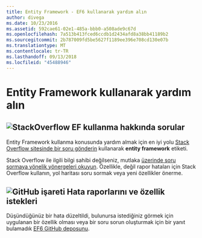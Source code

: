 ```yaml
---
title: Entity Framework - EF6 kullanarak yardım alın
author: divega
ms.date: 10/23/2016
ms.assetid: 592cae61-02e1-485a-bbb0-a508ade9c67d
ms.openlocfilehash: 7a513b413fced6ccdb1d2434afd8a38bb41189b2
ms.sourcegitcommit: 2b787009fd5be5627f1189ee396e708cd130e07b
ms.translationtype: MT
ms.contentlocale: tr-TR
ms.lasthandoff: 09/13/2018
ms.locfileid: "45488946"
---
```

# <a name="get-help-using-entity-framework"></a>Entity Framework kullanarak yardım alın
## <a name="stackoverflowef6mediastackoverflowpng-questions-about-using-ef"></a>![StackOverflow](~/ef6/media/stackoverflow.png) EF kullanma hakkında sorular  

Entity Framework kullanma konusunda yardım almak için en iyi yolu [Stack Overflow sitesinde bir soru gönderin](http://stackoverflow.com/questions/ask) kullanarak **entity framework** etiketi.  

Stack Overflow ile ilgili bilgi sahibi değilseniz, mutlaka [üzerinde soru sormaya yönelik yönergeleri okuyun](http://stackoverflow.com/help/asking). Özellikle, değil rapor hataları için Stack Overflow kullanın, yol haritası soru sormak veya yeni özellikler önerme.  

## <a name="github-markef6mediagithub-mark-32pxpng-bug-reports-and-feature-requests"></a>![GitHub işareti](~/ef6/media/github-mark-32px.png) Hata raporlarını ve özellik istekleri  

Düşündüğünüz bir hata düzeltildi, bulunursa istediğiniz görmek için uygulanan bir özellik olması veya bir soru sorun oluşturmak için bir yanıt bulamadık [EF6 GitHub deposunu](https://github.com/aspnet/EntityFramework6/issues).
